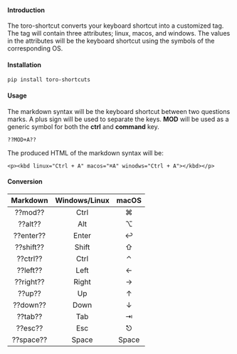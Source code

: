 #### Introduction
The toro-shortcut converts your keyboard shortcut into a customized tag. The tag will contain three
attributes; linux, macos, and windows. The values in the attributes will be the keyboard shortcut
using the symbols of the corresponding OS.

#### Installation
```
pip install toro-shortcuts
```
#### Usage
The markdown syntax will be the keyboard shortcut between two questions marks. A plus sign will be used
to separate the keys. __MOD__ will be used as a generic symbol for both the __ctrl__ and __command__ key.
```
??MOD+A??
```

The produced HTML of the markdown syntax will be:
```
<p><kbd linux="Ctrl + A" macos="⌘A" winodws="Ctrl + A"></kbd></p>
```

#### Conversion

| Markdown        | Windows/Linux | macOS |
|:---------------:|:-------------:|:-----:|
| ??mod??         | Ctrl          | ⌘     |
| ??alt??         | Alt           | ⌥     |
| ??enter??       | Enter         | ↩     |
| ??shift??       | Shift         | ⇧     |
| ??ctrl??        | Ctrl          | ⌃     |
| ??left??        | Left          | ←     |
| ??right??       | Right         | →     |
| ??up??          | Up            | ↑     |
| ??down??        | Down          | ↓     |
| ??tab??         | Tab           | ⇥     |
| ??esc??         | Esc           | ⎋     |
| ??space??       | Space         | Space |
